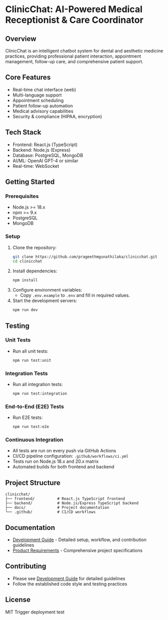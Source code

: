 # ClinicChat: AI-Powered Medical Receptionist & Care Coordinator

## Overview
ClinicChat is an intelligent chatbot system for dental and aesthetic medicine practices, providing professional patient interaction, appointment management, follow-up care, and comprehensive patient support.

## Core Features
- Real-time chat interface (web)
- Multi-language support
- Appointment scheduling
- Patient follow-up automation
- Medical advisory capabilities
- Security & compliance (HIPAA, encryption)

## Tech Stack
- Frontend: React.js (TypeScript)
- Backend: Node.js (Express)
- Database: PostgreSQL, MongoDB
- AI/ML: OpenAI GPT-4 or similar
- Real-time: WebSocket

## Getting Started

### Prerequisites
- Node.js >= 18.x
- npm >= 9.x
- PostgreSQL
- MongoDB

### Setup
1. Clone the repository:
   ```sh
   git clone https://github.com/prageethmgunathilaka/clinicchat.git
   cd clinicchat
   ```
2. Install dependencies:
   ```sh
   npm install
   ```
3. Configure environment variables:
   - Copy `.env.example` to `.env` and fill in required values.
4. Start the development servers:
   ```sh
   npm run dev
   ```

## Testing

### Unit Tests
- Run all unit tests:
  ```sh
  npm run test:unit
  ```

### Integration Tests
- Run all integration tests:
  ```sh
  npm run test:integration
  ```

### End-to-End (E2E) Tests
- Run E2E tests:
  ```sh
  npm run test:e2e
  ```

### Continuous Integration
- All tests are run on every push via GitHub Actions
- CI/CD pipeline configuration: `.github/workflows/ci.yml`
- Tests run on Node.js 18.x and 20.x matrix
- Automated builds for both frontend and backend

## Project Structure
```
clinicchat/
├── frontend/          # React.js TypeScript frontend
├── backend/           # Node.js/Express TypeScript backend  
├── docs/              # Project documentation
└── .github/           # CI/CD workflows
```

## Documentation
- [Development Guide](docs/DEVELOPMENT.md) - Detailed setup, workflow, and contribution guidelines
- [Product Requirements](prd.md) - Comprehensive project specifications

## Contributing
- Please see [Development Guide](docs/DEVELOPMENT.md) for detailed guidelines
- Follow the established code style and testing practices

## License
MIT Trigger deployment test
